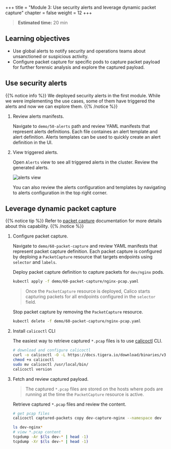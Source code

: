 +++
title = "Module 3: Use security alerts and leverage dynamic packet capture"
chapter = false
weight = 12
+++


>**Estimated time:** 20 min

## Learning objectives

- Use global alerts to notify security and operations teams about unsanctioned or suspicious activity.
- Configure packet capture for specific pods to capture packet payload for further forensic analysis and explore the captured payload.

## Use security alerts

{{% notice info %}}
We deployed security alerts in the first module. While we were implementing the use cases, some of them have triggered the alerts and now we can explore them.
{{% /notice %}}

1. Review alerts manifests.

    Navigate to `demo/50-alerts` path and review YAML manifests that represent alerts definitions. Each file containes an alert template and alert definition. Alerts templates can be used to quickly create an alert definition in the UI.

2. View triggered alerts.

    Open `Alerts` view to see all triggered alerts in the cluster. Review the generated alerts.

    ![alerts view](../images/alerts-view.png)

    You can also review the alerts configuration and templates by navigating to alerts configuration in the top right corner.

## Leverage dynamic packet capture

{{% notice tip %}}
Refer to [packet capture](https://docs.tigera.io/visibility/packetcapture) documentation for more details about this capability.
{{% /notice %}}

1. Configure packet capture.

    Navigate to `demo/60-packet-capture` and review YAML manifests that represent packet capture definition. Each packet capture is configured by deploing a `PacketCapture` resource that targets endpoints using `selector` and `labels`.

    Deploy packet capture definition to capture packets for `dev/nginx` pods.

    ```bash
    kubectl apply -f demo/60-packet-capture/nginx-pcap.yaml
    ```

    >Once the `PacketCapture` resource is deployed, Calico starts capturing packets for all endpoints configured in the `selector` field.

    Stop packet capture by removing the `PacketCapture` resource.

    ```bash
    kubectl delete -f demo/60-packet-capture/nginx-pcap.yaml
    ```

2. Install `calicoctl` CLI

    The easiest way to retrieve captured `*.pcap` files is to use [calicoctl](https://docs.tigera.io/maintenance/clis/calicoctl/) CLI.

    ```bash
    # download and configure calicoctl
    curl -o calicoctl -O -L https://docs.tigera.io/download/binaries/v3.7.0/calicoctl
    chmod +x calicoctl
    sudo mv calicoctl /usr/local/bin/
    calicoctl version
    ```

3. Fetch and review captured payload.

    >The captured `*.pcap` files are stored on the hosts where pods are running at the time the `PacketCapture` resource is active.

    Retrieve captured `*.pcap` files and review the content.

    ```bash
    # get pcap files
    calicoctl captured-packets copy dev-capture-nginx --namespace dev

    ls dev-nginx*
    # view *.pcap content
    tcpdump -Ar $(ls dev-* | head -1)
    tcpdump -Xr $(ls dev-* | head -1)
    ```
